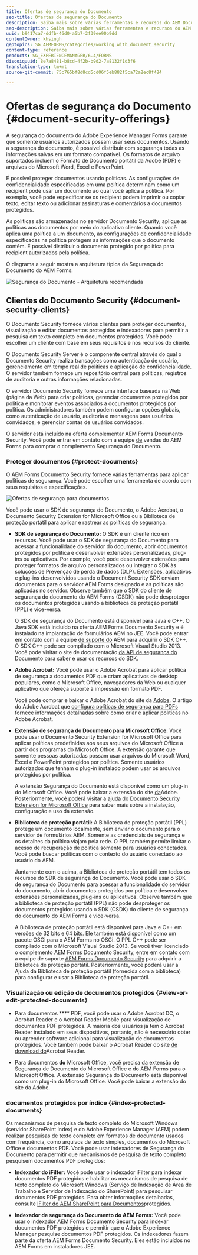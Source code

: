 ```yaml
---
title: Ofertas de segurança do Documento
seo-title: Ofertas de segurança do Documento
description: Saiba mais sobre várias ferramentas e recursos do AEM Documento Security
seo-description: Saiba mais sobre várias ferramentas e recursos do AEM Documento Security
uuid: b9417ca7-ddfb-46d0-a5b7-2f39ee90b9dd
contentOwner: khsingh
geptopics: SG_AEMFORMS/categories/working_with_document_security
content-type: reference
products: SG_EXPERIENCEMANAGER/6.4/FORMS
discoiquuid: 8e7a8481-b8cd-4f2b-b9d2-7a8132f1d3f6
translation-type: tm+mt
source-git-commit: 75c765bf8d8cd5cd06f5eb882f5ca72a2ec8f484

---
```



# Ofertas de segurança do Documento {#document-security-offerings}

A segurança do documento do Adobe Experience Manager Forms garante que somente usuários autorizados possam usar seus documentos. Usando a segurança do documento, é possível distribuir com segurança todas as informações salvas em um formato compatível. Os formatos de arquivo suportados incluem o Formato de Documento portátil da Adobe (PDF) e arquivos do Microsoft Word, Excel e PowerPoint.

É possível proteger documentos usando políticas. As configurações de confidencialidade especificadas em uma política determinam como um recipient pode usar um documento ao qual você aplica a política. Por exemplo, você pode especificar se os recipient podem imprimir ou copiar texto, editar texto ou adicionar assinaturas e comentários a documentos protegidos.

As políticas são armazenadas no servidor Documento Security; aplique as políticas aos documentos por meio do aplicativo cliente. Quando você aplica uma política a um documento, as configurações de confidencialidade especificadas na política protegem as informações que o documento contém. É possível distribuir o documento protegido por política para recipient autorizados pela política.

O diagrama a seguir mostra a arquitetura típica da Segurança do Documento do AEM Forms:

![Segurança do Documento - Arquitetura recomendada](do-not-localize/document_security_architecture.png)

## Clientes do Documento Security {#document-security-clients}

O Documento Security fornece vários clientes para proteger documentos, visualização e editar documentos protegidos e indexadores para permitir a pesquisa em texto completo em documentos protegidos. Você pode escolher um cliente com base em seus requisitos e nos recursos do cliente.

O Documento Security Server é o componente central através do qual o Documento Security realiza transações como autenticação de usuário, gerenciamento em tempo real de políticas e aplicação de confidencialidade. O servidor também fornece um repositório central para políticas, registros de auditoria e outras informações relacionadas.

O servidor Documento Security fornece uma interface baseada na Web (página da Web) para criar políticas, gerenciar documentos protegidos por política e monitorar eventos associados a documentos protegidos por política. Os administradores também podem configurar opções globais, como autenticação de usuário, auditoria e mensagens para usuários convidados, e gerenciar contas de usuários convidados.

O servidor está incluído na oferta complementar AEM Forms Documento Security. Você pode entrar em contato com a equipe [de](https://www.adobe.com/products/request-consultation/marketing-cloud.html?s_osc=70114000002JNwKAAW&amp;s_iid=70114000002JHs3AAG) vendas do AEM Forms para comprar o complemento Segurança do Documento.

### Proteger documentos {#protect-documents}

O AEM Forms Documento Security fornece várias ferramentas para aplicar políticas de segurança. Você pode escolher uma ferramenta de acordo com seus requisitos e especificações.

![Ofertas de segurança para documentos](assets/document-security-offerings.png)

Você pode usar o SDK de segurança do Documento, o Adobe Acrobat, o Documento Security Extension for Microsoft Office ou a Biblioteca de proteção portátil para aplicar e rastrear as políticas de segurança:

* **SDK de segurança do Documento:** O SDK é um cliente rico em recursos. Você pode usar o SDK de segurança do Documento para acessar a funcionalidade do servidor do documento, abrir documentos protegidos por política e desenvolver extensões personalizadas, plug-ins ou aplicativos. Por exemplo, você pode desenvolver extensões para proteger formatos de arquivo personalizados ou integrar o SDK às soluções de Prevenção de perda de dados (DLP). Extensões, aplicativos e plug-ins desenvolvidos usando o Document Security SDK enviam documentos para o servidor AEM Forms designado e as políticas são aplicadas no servidor. Observe também que o SDK do cliente de segurança do documento do AEM Forms (CSDK) não pode desproteger os documentos protegidos usando a biblioteca de proteção portátil (PPL) e vice-versa.

   O SDK de segurança do Documento está disponível para Java e C++. O Java SDK está incluído na oferta AEM Forms Documento Security e é instalado na implantação de formulários AEM no JEE. Você pode entrar em contato com a equipe [de suporte do](https://helpx.adobe.com/br/marketing-cloud/contact-support.html) AEM para adquirir o SDK C++. O SDK C++ pode ser compilado com o Microsoft Visual Studio 2013. Você pode visitar o site de documentação [da API de segurança do](https://help.adobe.com/en_US/livecycle/11.0/Services/WS92d06802c76abadb76c48dfe12dbeb3e281-7ff0.2.html) Documento para saber e usar os recursos do SDK.

* **Adobe Acrobat:** Você pode usar o Adobe Acrobat para aplicar política de segurança a documentos PDF que criam aplicativos de desktop populares, como o Microsoft Office, navegadores da Web ou qualquer aplicativo que ofereça suporte à impressão em formato PDF.

   Você pode comprar e baixar o Adobe Acrobat do site da [Adobe](https://acrobat.adobe.com/us/en/free-trial-download.html). O artigo do Adobe Acrobat que [configura políticas de segurança para PDFs](https://helpx.adobe.com/acrobat/using/setting-security-policies-pdfs.html) fornece informações detalhadas sobre como criar e aplicar políticas no Adobe Acrobat.

* **Extensão de segurança do Documento para Microsoft Office**: Você pode usar o Documento Security Extension for Microsoft Office para aplicar políticas predefinidas aos seus arquivos do Microsoft Office a partir dos programas do Microsoft Office. A extensão garante que somente pessoas autorizadas possam usar arquivos do Microsoft Word, Excel e PowerPoint protegidos por política. Somente usuários autorizados que tenham o plug-in instalado podem usar os arquivos protegidos por política.

   A extensão Segurança do Documento está disponível como um plug-in do Microsoft Office. Você pode baixar a extensão do site [da](https://helpx.adobe.com/aem-forms/aem-document-security/download-installer.html)Adobe. Posteriormente, você poderá visitar a ajuda do [Documento Security Extension for Microsoft Office](https://helpx.adobe.com/aem-forms/aem-document-security/aem-document-security-extension-help.html) para saber mais sobre a instalação, configuração e uso da extensão.

* **Biblioteca de proteção portátil:** A Biblioteca de proteção portátil (PPL) protege um documento localmente, sem enviar o documento para o servidor de formulários AEM. Somente as credenciais de segurança e os detalhes da política viajam pela rede. O PPL também permite limitar o acesso de recuperação de política somente para usuários conectados. Você pode buscar políticas com o contexto do usuário conectado ao usuário do AEM.

   Juntamente com o acima, a Biblioteca de proteção portátil tem todos os recursos do SDK de segurança do Documento. Você pode usar o SDK de segurança do Documento para acessar a funcionalidade do servidor do documento, abrir documentos protegidos por política e desenvolver extensões personalizadas, plug-ins ou aplicativos. Observe também que a biblioteca de proteção portátil (PPL) não pode desproteger os documentos protegidos usando o SDK (CSDK) do cliente de segurança do documento do AEM Forms e vice-versa.

   A Biblioteca de proteção portátil está disponível para Java e C++ em versões de 32 bits e 64 bits. Ele também está disponível como um pacote OSGi para o AEM Forms no OSGi. O PPL C++ pode ser compilado com o Microsoft Visual Studio 2013. Se você tiver licenciado o complemento AEM Forms Documento Security, entre em contato com a equipe de suporte [AEM Forms Documento Security](https://helpx.adobe.com/br/marketing-cloud/contact-support.html) para adquirir a Biblioteca de proteção portátil. Posteriormente, você poderá usar a Ajuda da Biblioteca de proteção portátil (fornecida com a biblioteca) para configurar e usar a Biblioteca de proteção portátil.

### Visualização ou edição de documentos protegidos {#view-or-edit-protected-documents}

* Para documentos **** PDF, você pode usar o Adobe Acrobat DC, o Acrobat Reader e o Acrobat Reader Mobile para visualização de documentos PDF protegidos. A maioria dos usuários já tem o Acrobat Reader instalado em seus dispositivos, portanto, não é necessário obter ou aprender software adicional para visualização de documentos protegidos. Você também pode baixar o Acrobat Reader do site [de download do](https://get.adobe.com/reader/)Acrobat Reader.

* Para documentos **do** Microsoft Office, você precisa da extensão de Segurança de Documento do Microsoft Office e do AEM Forms para o Microsoft Office. A extensão Segurança do Documento está disponível como um plug-in do Microsoft Office. Você pode baixar a extensão do site da Adobe.

### documentos protegidos por índice {#index-protected-documents}

Os mecanismos de pesquisa de texto completo do Microsoft Windows (servidor SharePoint Index) e do Adobe Experience Manager (AEM) podem realizar pesquisas de texto completo em formatos de documento usados com frequência, como arquivos de texto simples, documentos do Microsoft Office e documentos PDF. Você pode usar indexadores de Segurança do Documento para permitir que mecanismos de pesquisa de texto completo pesquisem documentos PDF protegidos:

* **Indexador do iFilter:** Você pode usar o indexador iFilter para indexar documentos PDF protegidos e habilitar os mecanismos de pesquisa de texto completo do Microsoft Windows (Serviço de Indexação de Área de Trabalho e Servidor de Indexação do SharePoint) para pesquisar documentos PDF protegidos. Para obter informações detalhadas, consulte [IFilter do AEM SharePoint para Documentos](assets/sharepoint-ifilter-doc-security.pdf)protegidos.

* **Indexador de segurança do Documento do AEM Forms:** Você pode usar o indexador AEM Forms Documento Security para indexar documentos PDF protegidos e permitir que o Adobe Experience Manager pesquise documentos PDF protegidos. Os indexadores fazem parte da oferta AEM Forms Documento Security. Eles estão incluídos no AEM Forms em instaladores JEE.

